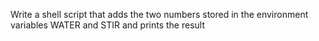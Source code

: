 Write a shell script that adds the two numbers stored in the environment variables WATER and STIR and prints the result
